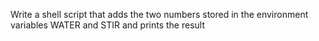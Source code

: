 Write a shell script that adds the two numbers stored in the environment variables WATER and STIR and prints the result
